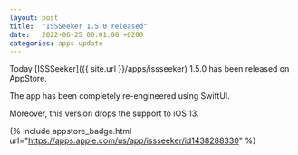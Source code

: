 ```yaml
---
layout: post
title:  "ISSSeeker 1.5.0 released"
date:   2022-06-25 00:01:00 +0200
categories: apps update
---
```


Today [ISSSeeker]({{ site.url }}/apps/issseeker) 1.5.0 has been released on AppStore.

The app has been completely re-engineered using SwiftUI.

Moreover, this version drops the support to iOS 13.

{% include appstore_badge.html url="https://apps.apple.com/us/app/issseeker/id1438288330" %}

